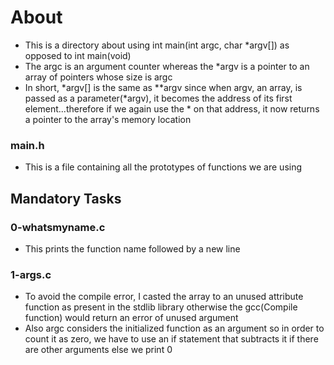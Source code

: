 # About
- This is a directory about using int main(int argc, char *argv[]) as opposed to int main(void)
- The argc is an argument counter whereas the *argv is a pointer to an array of pointers whose size is argc
- In short, *argv[] is the same as **argv since when argv, an array, is passed as a parameter(*argv), it becomes the address of its first element...therefore if we again use the * on that address, it now returns a pointer to the array's memory location


### main.h
- This is a file containing all the prototypes of functions we are using

## Mandatory Tasks
### 0-whatsmyname.c
- This prints the function name followed by a new line

### 1-args.c
- To avoid the compile error, I casted the array to an unused attribute function as present in the stdlib library otherwise the gcc(Compile function) would return an error of unused argument
- Also argc considers the initialized function as an argument so in order to count it as zero, we have to use an if statement that subtracts it if there are other arguments else we print 0
